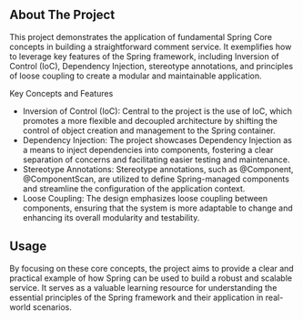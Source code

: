 

<!-- ABOUT THE PROJECT -->
## About The Project

This project demonstrates the application of fundamental Spring Core concepts in building a straightforward comment service. It exemplifies how to leverage key features of the Spring framework, including Inversion of Control (IoC), Dependency Injection, stereotype annotations, and principles of loose coupling to create a modular and maintainable application.

Key Concepts and Features
- Inversion of Control (IoC): Central to the project is the use of IoC, which promotes a more flexible and decoupled architecture by shifting the control of object creation and management to the Spring container.
- Dependency Injection: The project showcases Dependency Injection as a means to inject dependencies into components, fostering a clear separation of concerns and facilitating easier testing and maintenance.
- Stereotype Annotations: Stereotype annotations, such as @Component, @ComponentScan, are utilized to define Spring-managed components and streamline the configuration of the application context.
- Loose Coupling: The design emphasizes loose coupling between components, ensuring that the system is more adaptable to change and enhancing its overall modularity and testability.


<!-- USAGE EXAMPLES -->
## Usage

By focusing on these core concepts, the project aims to provide a clear and practical example of how Spring can be used to build a robust and scalable service. It serves as a valuable learning resource for understanding the essential principles of the Spring framework and their application in real-world scenarios.

